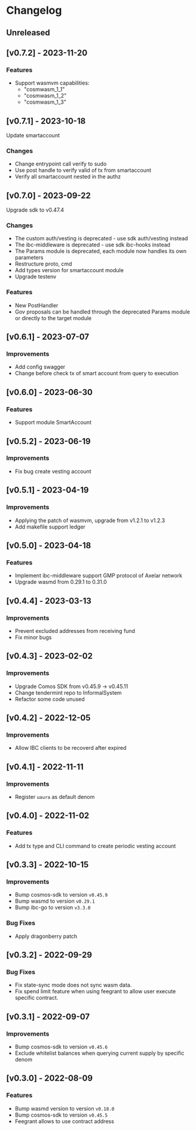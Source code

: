 <!--
Guiding Principles:

Changelogs are for humans, not machines.
There should be an entry for every single version.
The same types of changes should be grouped.
Versions and sections should be linkable.
The latest version comes first.
The release date of each version is displayed.
Mention whether you follow Semantic Versioning.

Usage:

Change log entries are to be added to the Unreleased section under the
appropriate stanza (see below). Each entry should ideally include a tag and
the Github issue reference in the following format:

* (<tag>) \#<issue-number> message

The issue numbers will later be link-ified during the release process so you do
not have to worry about including a link manually, but you can if you wish.

Types of changes (Stanzas):

"Features" for new features.
"Improvements" for changes in existing functionality.
"Deprecated" for soon-to-be removed features.
"Bug Fixes" for any bug fixes.
"Client Breaking" for breaking CLI commands and REST routes used by end-users.
"API Breaking" for breaking exported APIs used by developers building on SDK.
"State Machine Breaking" for any changes that result in a different AppState given same genesisState and txList.

Ref: https://keepachangelog.com/en/1.0.0/
-->

# Changelog

## Unreleased

## [v0.7.2] - 2023-11-20

### Features
- Support wasmvm capabilities:
    - "cosmwasm_1_1"
    - "cosmwasm_1_2"
    - "cosmwasm_1_3"

## [v0.7.1] - 2023-10-18
Update smartaccount

### Changes
- Change entrypoint call verify to sudo
- Use post handle to verify valid of tx from smartaccount
- Verify all smartaccount nested in the authz

## [v0.7.0] - 2023-09-22

Upgrade sdk to v0.47.4

### Changes
- The custom auth/vesting is deprecated - use sdk auth/vesting instead
- The ibc-middleware is deprecated - use sdk ibc-hooks instead
- The Params module is deprecated, each module now handles its own parameters
- Restructure proto, cmd
- Add types version for smartaccount module
- Upgrade testenv

### Features
- New PostHandler
- Gov proposals can be handled through the deprecated Params module or directly to the target module

## [v0.6.1] - 2023-07-07

### Improvements
- Add config swagger
- Change before check tx of smart account from query to execution

## [v0.6.0] - 2023-06-30

### Features
- Support module SmartAccount

## [v0.5.2] - 2023-06-19

### Improvements
- Fix bug create vesting account

## [v0.5.1] - 2023-04-19

### Improvements
- Applying the patch of wasmvm, upgrade from v1.2.1 to v1.2.3
- Add makefile support ledger

## [v0.5.0] - 2023-04-18

### Features
- Implement ibc-middleware support GMP protocol of Axelar network
- Upgrade wasmd from 0.29.1 to 0.31.0

## [v0.4.4] - 2023-03-13

### Improvements
- Prevent excluded addresses from receiving fund
- Fix minor bugs

## [v0.4.3] - 2023-02-02

### Improvements
- Upgrade Comos SDK from v0.45.9 -> v0.45.11
- Change tendermint repo to InformalSystem
- Refactor some code unused

## [v0.4.2] - 2022-12-05

### Improvements
- Allow IBC clients to be recoverd after expired

## [v0.4.1] - 2022-11-11

### Improvements
- Register `uaura` as default denom

## [v0.4.0] - 2022-11-02

### Features
- Add tx type and CLI command to create periodic vesting account 


## [v0.3.3] - 2022-10-15

### Improvements
- Bump cosmos-sdk to version `v0.45.9`
- Bump wasmd to version `v0.29.1`
- Bump ibc-go to version `v3.3.0`

### Bug Fixes
- Apply dragonberry patch

## [v0.3.2] - 2022-09-29

### Bug Fixes

- Fix state-sync mode does not sync wasm data.
- Fix spend limit feature when using feegrant to allow user execute specific contract. 

## [v0.3.1] - 2022-09-07

### Improvements

- Bump cosmos-sdk to version `v0.45.6`
- Exclude whitelist balances when querying current supply by specific denom

## [v0.3.0] - 2022-08-09

### Features

- Bump wasmd version to version `v0.18.0`
- Bump cosmos-sdk to version `v0.45.5`
- Feegrant allows to use contract address 